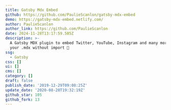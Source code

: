 ```yaml
---
title: Gatsby Mdx Embed
github: https://github.com/PaulieScanlon/gatsby-mdx-embed
demo: https://gatsby-mdx-embed.netlify.com/
author: PaulieScanlon
author_link: https://github.com/PaulieScanlon
date: 2024-11-28T13:17:59.585Z
description: >-
  A Gatsby MDX plugin to embed Twitter, YouTube, Instagram and many more in to
  your .mdx without import 🧼
ssg:
  - Gatsby
css: []
ui: []
cms: []
category: []
draft: false
publish_date: '2019-12-29T09:08:25Z'
update_date: '2020-08-28T19:32:19Z'
github_star: 105
github_fork: 13
---
```

